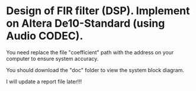 # Design of FIR filter (DSP). Implement on Altera De10-Standard (using Audio CODEC). 

You need replace the file "coefficient" path with the address on your computer to ensure system accuracy.

You should download the "doc" folder to view the system block diagram. 

I will update a report file later!!!
